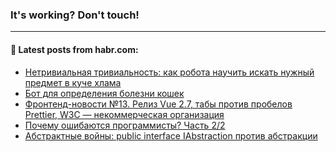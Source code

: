 ### It's working? Don't touch!

---
<!--
#### 🛠️ Technical stack:

![C++](https://img.shields.io/badge/C++-informational?logo=c%2B%2B&style=flat&logoColor=white&color=9C033A)
![Java](https://img.shields.io/badge/Java-informational?logo=java&style=flat&logoColor=white&color=007396)
![Kotlin](https://img.shields.io/badge/Kotlin-informational?logo=Kotlin&style=flat&logoColor=white&color=0095D5)
![JS](https://img.shields.io/badge/JS-informational?logo=javaScript&style=flat&logoColor=black&color=F7Df1E) <br>
![HTML5](https://img.shields.io/badge/HTML5-informational?logo=html5&style=flat&logoColor=white&color=E34F26)
![CSS3](https://img.shields.io/badge/CSS3-informational?logo=css3&style=flat&logoColor=white&color=157286)
![Sass](https://img.shields.io/badge/Saas-informational?logo=sass&style=flat&logoColor=white&color=hotpink)
![PHP](https://img.shields.io/badge/PHP-informational?logo=php&style=flat&logoColor=white&color=777BB4) <br>
![WebPAck](https://img.shields.io/badge/WebPack-informational?logo=webPack&style=flat&logoColor=white&color=FF6F00)
![Bootstrap](https://img.shields.io/badge/Bootstrap-informational?logo=Bootstrap&style=flat&logoColor=white&color=7952B3)
![MySQL](https://img.shields.io/badge/MySQL-informational?logo=MySQL&style=flat&logoColor=white&color=00f) <br>
![NodeJS](https://img.shields.io/badge/NodeJS-informational?logo=node.js&style=flat&logoColor=white&color=43853D)
![Spring](https://img.shields.io/badge/Spring-informational?logo=Spring&style=flat&logoColor=white&color=0A9EDC)
![Angular](https://img.shields.io/badge/Vue-informational?logo=vue.js&style=flat&logoColor=white&color=red)
![Git](https://img.shields.io/badge/Git-informational?logo=git&style=flat&logoColor=white&color=darkorange)

___
-->

#### 💬 Latest posts from habr.com:

<!-- BLOG-POST-LIST:START -->
- [Нетривиальная тривиальность: как робота научить искать нужный предмет в куче хлама](https://habr.com/ru/post/675090/?utm_source=habrahabr&utm_medium=rss&utm_campaign=675090)
- [Бот для определения болезни кошек](https://habr.com/ru/post/675322/?utm_source=habrahabr&utm_medium=rss&utm_campaign=675322)
- [Фронтенд-новости №13. Релиз Vue 2.7, табы против пробелов Prettier, W3C — некоммерческая организация](https://habr.com/ru/post/675032/?utm_source=habrahabr&utm_medium=rss&utm_campaign=675032)
- [Почему ошибаются программисты? Часть 2/2](https://habr.com/ru/post/675318/?utm_source=habrahabr&utm_medium=rss&utm_campaign=675318)
- [Абстрактные войны: public interface IAbstraction против абстракции](https://habr.com/ru/post/675314/?utm_source=habrahabr&utm_medium=rss&utm_campaign=675314)
<!-- BLOG-POST-LIST:END -->
